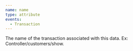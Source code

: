 ```yaml
---
name: name
type: attribute
events:
  - Transaction
---
```


The name of the transaction associated with this data. Ex: Controller/customers/show.